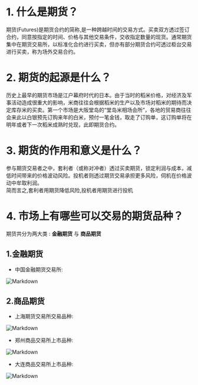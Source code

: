 # 1. 什么是期货？
期货(Futures)是期货合约的简称,是一种跨越时间的交易方式。买卖双方透过签订合约，同意按指定的时间、价格与其他交易条件，交收指定数量的现货。通常期货集中在期货交易所，以标准化合约进行买卖，但亦有部分期货合约可透过柜台交易进行买卖，称为场外交易合约。
# 2. 期货的起源是什么？
历史上最早的期货市场是江户幕府时代的日本。由于当时的稻米价格，对经济及军事活动造成很重大的影响，米商往往会根据稻米的生产以及市场对稻米的期待而决定库存米的买卖。第一个市场是大阪堂岛的“堂岛米相场会所”，各地的贸易商往往会来此以白银预先订购来年的白米，预付一笔金钱，取走了订购单，这订购单将在明年或者下一次稻米成熟时兑现，此即期货合约。
# 3. 期货的作用和意义是什么？
参与期货交易者之中，套利者（或称对冲者）透过买卖期货，锁定利润与成本，减低时间带来的价格波动风险。投机者则透过期货交易承担更多风险，伺机在价格波动中牟取利润。  
简而言之,套利者用期货降低风险,投机者用期货进行投机
# 4. 市场上有哪些可以交易的期货品种？
期货共分为两大类 : **金融期货** 与 **商品期货**
## 1.金融期货
- 中国金融期货交易所:  

![Markdown](http://i4.buimg.com/1949/0db5bdaf41d42742.png)  
## 2.商品期货
- 上海期货交易所交易品种:  

![Markdown](http://i4.buimg.com/1949/f0161dd6ac5a4388.png)
- 郑州商品交易所上市品种:

![Markdown](http://i4.buimg.com/1949/4c2f11350c5c5fe6.png)
- 大连商品交易所上市品种:  

![Markdown](http://i4.buimg.com/1949/1ee03a5f296be4e1.png)
